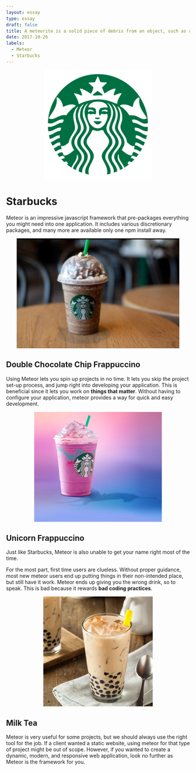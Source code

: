 ```yaml
---
layout: essay
type: essay
draft: false
title: A meteorite is a solid piece of debris from an object, such as a comet, asteroid, or meteoroid.
date: 2017-10-26
labels:
  - Meteor
  - Starbucks
---
```


<center>
  <img style="height: 300px;" src="../images/starbucks.png"/>
</center>

# Starbucks
Meteor is an impressive javascript framework that pre-packages everything you might need into one application. It includes various discretionary packages, and many more are available only one npm install away. 

<center>
  <img style="height: 300px;" src="../images/double-choco-chip-frappe.jpg"/>
</center>

## Double Chocolate Chip Frappuccino
Using Meteor lets you spin up projects in no time. It lets you skip the project set-up process, and jump right into developing your application. This is beneficial since it lets you work on <strong>things that matter</strong>. Without having to configure your application, meteor provides a way for quick and easy development.

<center>
  <img style="height: 300px;" src="../images/unicorn-frappe.jpg"/>
</center>

## Unicorn Frappuccino
Just like Starbucks, Meteor is also unable to get your name right most of the time. 

For the most part, first time users are clueless. Without proper guidance, most new meteor users end up putting things in their non-intended place, but still have it work. Meteor ends up giving you the wrong drink, so to speak. This is bad because it rewards <strong>bad coding practices</strong>.

<center>
  <img style="height: 300px;" src="../images/milk-tea.jpg"/>
</center>

## Milk Tea
Meteor is very useful for some projects, but we should always use the right tool for the job. If a client wanted a static website, using meteor for that type of project might be out of scope. However, if you wanted to create a dynamic, modern, and responsive web application, look no further as Meteor is the framework for you.
